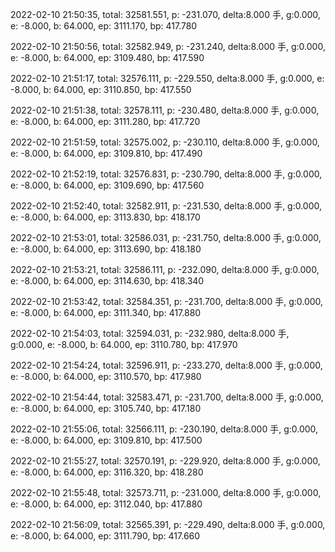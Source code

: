 2022-02-10 21:50:35, total: 32581.551, p: -231.070, delta:8.000 手, g:0.000, e: -8.000, b: 64.000, ep: 3111.170, bp: 417.780

2022-02-10 21:50:56, total: 32582.949, p: -231.240, delta:8.000 手, g:0.000, e: -8.000, b: 64.000, ep: 3109.480, bp: 417.590

2022-02-10 21:51:17, total: 32576.111, p: -229.550, delta:8.000 手, g:0.000, e: -8.000, b: 64.000, ep: 3110.850, bp: 417.550

2022-02-10 21:51:38, total: 32578.111, p: -230.480, delta:8.000 手, g:0.000, e: -8.000, b: 64.000, ep: 3111.280, bp: 417.720

2022-02-10 21:51:59, total: 32575.002, p: -230.110, delta:8.000 手, g:0.000, e: -8.000, b: 64.000, ep: 3109.810, bp: 417.490

2022-02-10 21:52:19, total: 32576.831, p: -230.790, delta:8.000 手, g:0.000, e: -8.000, b: 64.000, ep: 3109.690, bp: 417.560

2022-02-10 21:52:40, total: 32582.911, p: -231.530, delta:8.000 手, g:0.000, e: -8.000, b: 64.000, ep: 3113.830, bp: 418.170

2022-02-10 21:53:01, total: 32586.031, p: -231.750, delta:8.000 手, g:0.000, e: -8.000, b: 64.000, ep: 3113.690, bp: 418.180

2022-02-10 21:53:21, total: 32586.111, p: -232.090, delta:8.000 手, g:0.000, e: -8.000, b: 64.000, ep: 3114.630, bp: 418.340

2022-02-10 21:53:42, total: 32584.351, p: -231.700, delta:8.000 手, g:0.000, e: -8.000, b: 64.000, ep: 3111.340, bp: 417.880

2022-02-10 21:54:03, total: 32594.031, p: -232.980, delta:8.000 手, g:0.000, e: -8.000, b: 64.000, ep: 3110.780, bp: 417.970

2022-02-10 21:54:24, total: 32596.911, p: -233.270, delta:8.000 手, g:0.000, e: -8.000, b: 64.000, ep: 3110.570, bp: 417.980

2022-02-10 21:54:44, total: 32583.471, p: -231.700, delta:8.000 手, g:0.000, e: -8.000, b: 64.000, ep: 3105.740, bp: 417.180

2022-02-10 21:55:06, total: 32566.111, p: -230.190, delta:8.000 手, g:0.000, e: -8.000, b: 64.000, ep: 3109.810, bp: 417.500

2022-02-10 21:55:27, total: 32570.191, p: -229.920, delta:8.000 手, g:0.000, e: -8.000, b: 64.000, ep: 3116.320, bp: 418.280

2022-02-10 21:55:48, total: 32573.711, p: -231.000, delta:8.000 手, g:0.000, e: -8.000, b: 64.000, ep: 3112.040, bp: 417.880

2022-02-10 21:56:09, total: 32565.391, p: -229.490, delta:8.000 手, g:0.000, e: -8.000, b: 64.000, ep: 3111.790, bp: 417.660